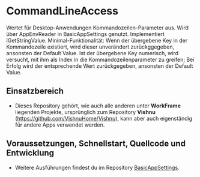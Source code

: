 # CommandLineAccess
Wertet für Desktop-Anwendungen Kommandozeilen-Parameter aus. Wird über AppEnvReader in BasicAppSettings genutzt.
Implementiert IGetStringValue. Minimal-Funktionalität:
Wenn der übergebene Key in der Kommandozeile existiert, wird dieser unverändert zurückggegeben, ansonsten der Default Value.
Ist der übergebene Key numerisch, wird versucht, mit ihm als Index in die Kommandozeilenparameter zu greifen;
Bei Erfolg wird der entsprechende Wert zurückgegeben, ansonsten der Default Value.

## Einsatzbereich

  - Dieses Repository gehört, wie auch alle anderen unter **WorkFrame** liegenden Projekte, ursprünglich zum
   Repository **Vishnu** (https://github.com/VishnuHome/Vishnu), kann aber auch eigenständig für andere Apps verwendet werden.

## Voraussetzungen, Schnellstart, Quellcode und Entwicklung

  - Weitere Ausführungen findest du im Repository [BasicAppSettings](https://github.com/WorkFrame/BasicAppSettings).
